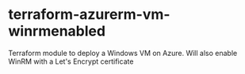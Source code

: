 # terraform-azurerm-vm-winrmenabled
Terraform module to deploy a Windows VM on Azure. Will also enable WinRM with a Let's Encrypt certificate
